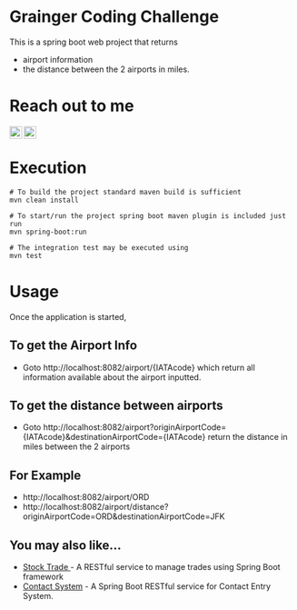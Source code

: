 # Grainger Coding Challenge

This is a spring boot web project that returns
   - airport information  
   - the distance between the 2 airports in miles.

# Reach out to me
[<img align="left" alt="LinkedIn" width="22px" src="https://cdn.jsdelivr.net/npm/simple-icons@v3/icons/linkedin.svg" />](https://www.linkedin.com/in/prabhakargaddam/)
[<img align="left" alt="Gmail" width="22px" src="https://cdn.jsdelivr.net/npm/simple-icons@v3/icons/gmail.svg" />](<mailto:prabhakargaddam1729@gmail.com>)

<br/>

# Execution
```
# To build the project standard maven build is sufficient
mvn clean install

# To start/run the project spring boot maven plugin is included just run
mvn spring-boot:run

# The integration test may be executed using
mvn test
```
 # Usage 
Once the application is started,
## To get the Airport Info 
- Goto http://localhost:8082/airport/{IATAcode} which return all information available about the airport inputted.

## To get the distance between airports
- Goto http://localhost:8082/airport?originAirportCode={IATAcode}&destinationAirportCode={IATAcode} return the distance in miles between the 2 airports



## For Example
- http://localhost:8082/airport/ORD
- http://localhost:8082/airport/distance?originAirportCode=ORD&destinationAirportCode=JFK


## You may also like...

- [Stock Trade ](https://github.com/prabha1729/Hacker-Rank-Stock-Trade-Api) - A RESTful service to manage trades using Spring Boot framework
- [Contact System](https://github.com/prabha1729/Spring-Boot-RESTful-Api) - A Spring Boot RESTful service for Contact Entry System.


